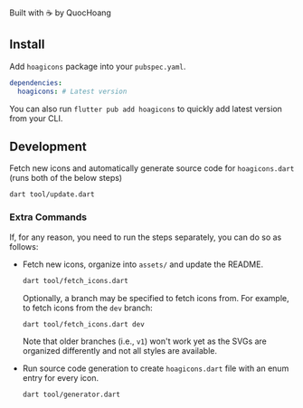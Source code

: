 Built with ☕️ by QuocHoang

## Install

Add `hoagicons` package into your `pubspec.yaml`.

```yaml
dependencies:
  hoagicons: # Latest version
```

You can also run `flutter pub add hoagicons` to quickly add latest version from your CLI.

## Development

Fetch new icons and automatically generate source code for `hoagicons.dart` (runs both of the below steps)

```
dart tool/update.dart
```

### Extra Commands

If, for any reason, you need to run the steps separately, you can do so as follows:

- Fetch new icons, organize into `assets/` and update the README.
  ```bash
  dart tool/fetch_icons.dart
  ```
  
  Optionally, a branch may be specified to fetch icons from. For example, to fetch icons from the `dev` branch:
  ```bash
  dart tool/fetch_icons.dart dev
  ```
  
  Note that older branches (i.e., `v1`) won't work yet as the SVGs are organized differently and not all styles are
  available.


- Run source code generation to create `hoagicons.dart` file with an enum entry for every icon.
  ```bash
  dart tool/generator.dart
  ```